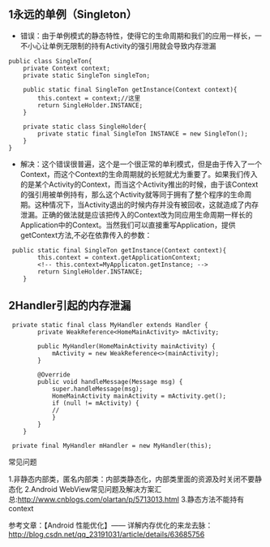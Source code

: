 
## 1永远的单例（Singleton）
* 错误：由于单例模式的静态特性，使得它的生命周期和我们的应用一样长，一不小心让单例无限制的持有Activity的强引用就会导致内存泄漏
```
public class SingleTon{
    private Context context;
    private static SingleTon singleTon;

    public static final SingleTon getInstance(Context context){
        this.context = context;//这里
        return SingleHolder.INSTANCE;
    }

    private static class SingleHolder{
        private static final SingleTon INSTANCE = new SingleTon();
    }
}
```
* 解决：这个错误很普遍，这个是一个很正常的单利模式，但是由于传入了一个Context，而这个Context的生命周期就的长短就尤为重要了。如果我们传入的是某个Activity的Context，而当这个Activity推出的时候，由于该Context的强引用被单例持有，那么这个Activity就等同于拥有了整个程序的生命周期。这种情况下，当Activity退出的时候内存并没有被回收，这就造成了内存泄漏。正确的做法就是应该把传入的Context改为同应用生命周期一样长的Application中的Context。当然我们可以直接重写Application，提供getContext方法,不必在依靠传入的参数：
```
 public static final SingleTon getInstance(Context context){
        this.context = context.getApplicationContext;
        <!-- this.context=MyApplicaton.getInstance; -->
        return SingleHolder.INSTANCE;
    }
```
## 2Handler引起的内存泄漏
```
 private static final class MyHandler extends Handler {
        private WeakReference<HomeMainActivity> mActivity;

        public MyHandler(HomeMainActivity mainActivity) {
            mActivity = new WeakReference<>(mainActivity);
        }

        @Override
        public void handleMessage(Message msg) {
            super.handleMessage(msg);
            HomeMainActivity mainActivity = mActivity.get();
            if (null != mActivity) {
            //
            }
        }
    }

 private final MyHandler mHandler = new MyHandler(this);
```
常见问题

1.非静态内部类，匿名内部类：内部类静态化，内部类里面的资源及时关闭不要静态化
2.Android WebView常见问题及解决方案汇总:http://www.cnblogs.com/olartan/p/5713013.html
3.静态方法不能持有context


参考文章：【Android 性能优化】—— 详解内存优化的来龙去脉：http://blog.csdn.net/qq_23191031/article/details/63685756
